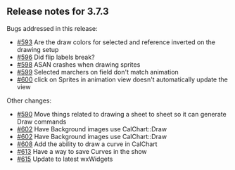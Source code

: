 ## Release notes for 3.7.3

Bugs addressed in this release:

* [#593](../../issues/593) Are the draw colors for selected and reference inverted on the drawing setup
* [#596](../../issues/596) Did flip labels break?
* [#598](../../issues/598) ASAN crashes when drawing sprites
* [#599](../../issues/599) Selected marchers on field don't match animation
* [#600](../../issues/600) click on Sprites in animation view doesn't automatically update the view

Other changes:

* [#590](../../issues/590) Move things related to drawing a sheet to sheet so it can generate Draw commands
* [#602](../../issues/602) Have Background images use CalChart::Draw
* [#602](../../issues/602) Have Background images use CalChart::Draw
* [#608](../../issues/608) Add the ability to draw a curve in CalChart
* [#613](../../issues/613) Have a way to save Curves in the show
* [#615](../../issues/615) Update to latest wxWidgets

